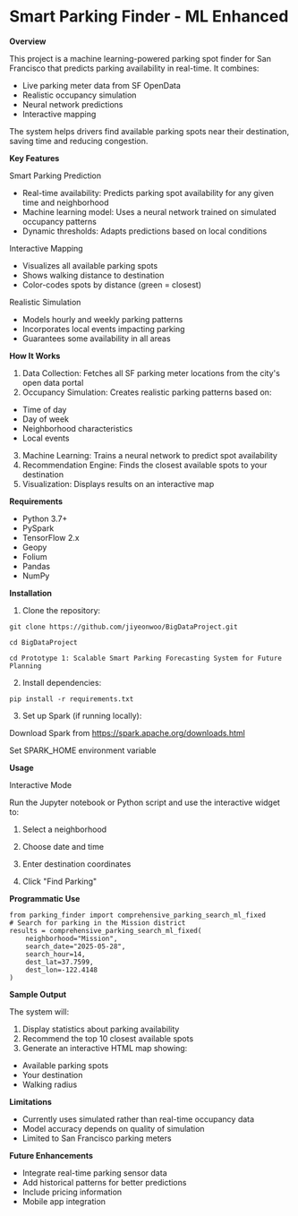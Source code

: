 # Smart Parking Finder - ML Enhanced

**Overview**

This project is a machine learning-powered parking spot finder for San Francisco that predicts parking availability in real-time. It combines:
* Live parking meter data from SF OpenData
* Realistic occupancy simulation
* Neural network predictions
* Interactive mapping
  
The system helps drivers find available parking spots near their destination, saving time and reducing congestion.


**Key Features**

Smart Parking Prediction
* Real-time availability: Predicts parking spot availability for any given time and neighborhood
* Machine learning model: Uses a neural network trained on simulated occupancy patterns
* Dynamic thresholds: Adapts predictions based on local conditions

  
Interactive Mapping
* Visualizes all available parking spots
* Shows walking distance to destination
* Color-codes spots by distance (green = closest)

Realistic Simulation
* Models hourly and weekly parking patterns
* Incorporates local events impacting parking
* Guarantees some availability in all areas


**How It Works**
1. Data Collection: Fetches all SF parking meter locations from the city's open data portal
2. Occupancy Simulation: Creates realistic parking patterns based on:
* Time of day
* Day of week
* Neighborhood characteristics
* Local events
3. Machine Learning: Trains a neural network to predict spot availability
4. Recommendation Engine: Finds the closest available spots to your destination
5. Visualization: Displays results on an interactive map

  
**Requirements**
* Python 3.7+
* PySpark
* TensorFlow 2.x
* Geopy
* Folium
* Pandas
* NumPy

  
**Installation**

1. Clone the repository:
```
git clone https://github.com/jiyeonwoo/BigDataProject.git

cd BigDataProject

cd Prototype 1: Scalable Smart Parking Forecasting System for Future Planning
```
2. Install dependencies:
```
pip install -r requirements.txt
```
3. Set up Spark (if running locally):

Download Spark from https://spark.apache.org/downloads.html

Set SPARK_HOME environment variable

**Usage**

Interactive Mode

Run the Jupyter notebook or Python script and use the interactive widget to:

1. Select a neighborhood

2. Choose date and time

3. Enter destination coordinates

4. Click "Find Parking"

**Programmatic Use**
```
from parking_finder import comprehensive_parking_search_ml_fixed
# Search for parking in the Mission district
results = comprehensive_parking_search_ml_fixed(
    neighborhood="Mission",
    search_date="2025-05-28",
    search_hour=14,
    dest_lat=37.7599,
    dest_lon=-122.4148
)
```
**Sample Output**

The system will:

1. Display statistics about parking availability
2. Recommend the top 10 closest available spots
3. Generate an interactive HTML map showing:
* Available parking spots
* Your destination
* Walking radius

  
**Limitations**

* Currently uses simulated rather than real-time occupancy data
* Model accuracy depends on quality of simulation
* Limited to San Francisco parking meters

  
**Future Enhancements**
* Integrate real-time parking sensor data
* Add historical patterns for better predictions
* Include pricing information
* Mobile app integration
